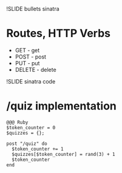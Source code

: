 !SLIDE bullets sinatra

# Routes, HTTP Verbs

* GET - get
* POST - post
* PUT - put
* DELETE - delete

!SLIDE sinatra code
# /quiz implementation

    @@@ Ruby
    $token_counter = 0
    $quizzes = {};

    post "/quiz" do
      $token_counter += 1
      $quizzes[$token_counter] = rand(3) + 1
      $token_counter
    end
